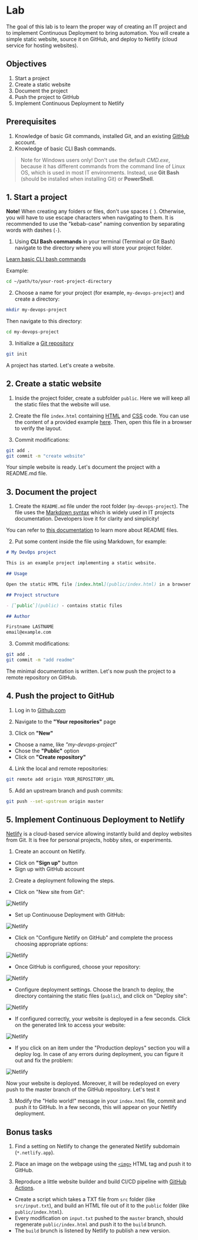 
# Lab

The goal of this lab is to learn the proper way of creating an IT project and to implement Continuous Deployment to bring automation. You will create a simple static website, source it on GitHub, and deploy to Netlify (cloud service for hosting websites).

## Objectives

1. Start a project
2. Create a static website
3. Document the project
4. Push the project to GitHub
5. Implement Continuous Deployment to Netlify

## Prerequisites

1. Knowledge of basic Git commands, installed Git, and an existing [GitHub](https://github.com/) account.
2. Knowledge of basic CLI Bash commands.

> Note for Windows users only! Don't use the default *CMD.exe*, because it has different commands from the command line of Linux OS, which is used in most IT environments. Instead, use **Git Bash** (should be installed when installing Git) or **PowerShell**. 

## 1. Start a project

**Note!** When creating any folders or files, don't use spaces (` `). Otherwise, you will have to use escape characters when navigating to them. It is recommended to use the "kebab-case" naming convention by separating words with dashes (`-`).

1. Using **CLI Bash commands** in your terminal (Terminal or Git Bash) navigate to the directory where you will store your project folder.

[Learn basic CLI bash commands](https://www.educative.io/blog/bash-shell-command-cheat-sheet)

Example:

```bash 
cd ~/path/to/your-root-project-directory
```

2. Choose a name for your project (for example, `my-devops-project`) and create a directory:

```bash
mkdir my-devops-project
```

Then navigate to this directory:

```bash
cd my-devops-project
```

3. Initialize a [Git repository](https://git-scm.com/book/en/v2/Git-Basics-Getting-a-Git-Repository)

```bash
git init
```

A project has started. Let's create a website.

## 2. Create a static website

1. Inside the project folder, create a subfolder `public`. Here we will keep all the static files that the website will use.

2. Create the file `index.html` containing [HTML](https://developer.mozilla.org/en-US/docs/Web/HTML) and [CSS](https://developer.mozilla.org/en-US/docs/Web/CSS) code. You can use the content of a provided example [here](assets/index.html). Then, open this file in a browser to verify the layout.

3. Commit modifications:

```bash
git add .
git commit -m "create website"
```

Your simple website is ready. Let's document the project with a README.md file.

## 3. Document the project

1. Create the `README.md` file under the root folder (`my-devops-project`). The file uses the [Markdown syntax](https://www.markdownguide.org/basic-syntax/) which is widely used in IT projects documentation. Developers love it for clarity and simplicity!

You can refer to [this documentation](https://www.makeareadme.com/) to learn more about README files.

2. Put some content inside the file using Markdown, for example:

```md
# My DevOps project

This is an example project implementing a static website.

## Usage

Open the static HTML file [index.html](public/index.html) in a browser.

## Project structure

- [`public`](public) - contains static files

## Author

Firstname LASTNAME    
email@example.com
```

3. Commit modifications:

```bash
git add .
git commit -m "add readme"
```

The minimal documentation is written. Let's now push the project to a remote repository on GitHub.

## 4. Push the project to GitHub

1. Log in to [Github.com](https://github.com/)

2. Navigate to the **"Your repositories"** page

3. Click on **"New"**   
  - Choose a name, like *"my-devops-project"*
  - Chose the **"Public"** option
  - Click on **"Create repository"**

4. Link the local and remote repositories:

```bash
git remote add origin YOUR_REPOSITORY_URL
```

5. Add an upstream branch and push commits:

```bash
git push --set-upstream origin master
```

## 5. Implement Continuous Deployment to Netlify

[Netlify](https://www.netlify.com/) is a cloud-based service allowing instantly build and deploy websites from Git. It is free for personal projects, hobby sites, or experiments.

1. Create an account on Netlify.   
  - Click on **"Sign up"** button
  - Sign up with GitHub account

2. Create a deployment following the steps.

- Click on "New site from Git":

![Netlify](image/netlify-1.png)

- Set up Continuouse Deployment with GitHub:

![Netlify](image/netlify-2.png)

- Click on "Configure Netlify on GitHub" and complete the process choosing appropriate options:

![Netlify](image/netlify-3.png)

- Once GitHub is configured, choose your repository:

![Netlify](image/netlify-4.png)

- Configure deployment settings. Choose the branch to deploy, the directory containing the static files (`public`), and click on "Deploy site":

![Netlify](image/netlify-5.png)

- If configured correctly, your website is deployed in a few seconds. Click on the generated link to access your website:

![Netlify](image/netlify-6.png)

- If you click on an item under the "Production deploys" section you will a deploy log. In case of any errors during deployment, you can figure it out and fix the problem:

![Netlify](image/netlify-7.png)

Now your website is deployed. Moreover, it will be redeployed on every push to the master branch of the GitHub repository. Let's test it

3. Modify the "Hello world!" message in your `index.html` file, commit and push it to GitHub. In a few seconds, this will appear on your Netlify deployment.

## Bonus tasks

1. Find a setting on Netlify to change the generated Netlify subdomain (`*.netlify.app`).

2. Place an image on the webpage using the [`<img>`](https://developer.mozilla.org/en-US/docs/Web/HTML/Element/img) HTML tag and push it to GitHub.

3. Reproduce a little website builder and build CI/CD pipeline with [GitHub Actions](https://docs.github.com/en/actions).   
  - Create a script which takes a TXT file from `src` folder (like `src/input.txt`), and build an HTML file out of it to the `public` folder (like `public/index.html`).
  - Every modification on `input.txt` pushed to the `master` branch, should regenerate `public/index.html` and push it to the `build` brunch.
  - The `build` brunch is listened by Netlify to publish a new version.
